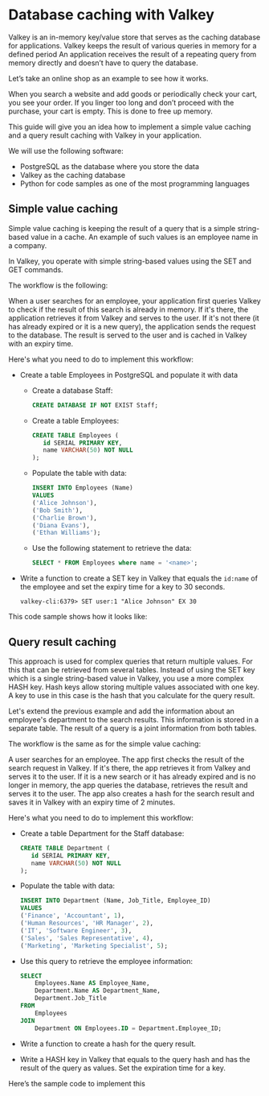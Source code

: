 # Database caching with Valkey  
   
Valkey is an in-memory key/value store that serves as the caching database for applications. Valkey keeps the result of various queries in memory for a defined period An application receives the result of a repeating query  from memory  directly and doesn’t have to query the database. 

Let’s take an online shop as an example to see how it works. 

When you search a website and add goods or periodically check your cart, you see your order. If you linger too long and don’t proceed with the purchase, your cart is empty. This is done to free up memory.  
   
This guide will give you an idea how to implement a simple value caching and a query result caching with Valkey in your application.  
   
We will use the following software:  
 

* PostgreSQL as the database where you store the data  
* Valkey as the caching database  
* Python for code samples as one of the most programming languages

   
## Simple value caching  
   
Simple value caching is keeping the result of a query that is a simple string-based value in a cache. An example of such values is an employee name in a company.

In Valkey, you operate with simple string-based values using the SET and GET commands.

The workflow is the following:  
   
When a user searches for an employee, your application first queries Valkey to check if the result of this search is already in memory. If it's there, the application retrieves it from Valkey and serves to the user. If it's not there (it has already expired or it is a new query), the application sends the request to the database. The result is served to the user and is cached in Valkey with an expiry time.  
   
Here's what you need to do to implement this workflow:  
 
* Create a table Employees in PostgreSQL and populate it with data

   * Create a database Staff:

      ```sql
      CREATE DATABASE IF NOT EXIST Staff;
	  ```

   * Create a table Employees:

	  ```sql
	  CREATE TABLE Employees (
		 id SERIAL PRIMARY KEY,
		 name VARCHAR(50) NOT NULL
	  );
	  ```

   * Populate the table with data:

	  ```sql
	  INSERT INTO Employees (Name)
	  VALUES 
	  ('Alice Johnson'),
	  ('Bob Smith'),
	  ('Charlie Brown'),
	  ('Diana Evans'),
	  ('Ethan Williams');
      ```

   * Use the following statement to retrieve the data:

      ```sql
      SELECT * FROM Employees where name = '<name>';
      ```


* Write a function to create a SET key in Valkey that equals the `id:name` of the employee and set the expiry time for a key to 30 seconds.

   ```
   valkey-cli:6379> SET user:1 "Alice Johnson" EX 30
   ```

This code sample shows how it looks like:

   
   
## Query result caching  
   
This approach is used for complex queries that return multiple values. For this that can be retrieved from several tables. Instead of using the SET key which is a single string-based value in Valkey, you use a more complex HASH key. Hash keys allow storing multiple values associated with one key. A key to use in this case is the hash that you calculate for the query result.  

Let's extend the previous example and add the information about an employee's department to the search results. This information is stored in a separate table. The result of a query is a joint information from both tables.  
  
The workflow is the same as for the simple value caching: 

A user searches for an employee. The app first checks the result of the search request in Valkey. If it's there, the app retrieves it from Valkey and serves it to the user. If it is a new search or it has already expired and is no longer in memory, the app queries the database, retrieves the result and serves it to the user. The app also creates a hash for the search result and saves it in Valkey with an expiry time of 2 minutes.  
   

Here's what you need to do to implement this workflow: 

* Create a table Department for the Staff database:

   ```sql
   CREATE TABLE Department (
	  id SERIAL PRIMARY KEY,
	  name VARCHAR(50) NOT NULL
   );
   ```

* Populate the table with data:

   ```sql
   INSERT INTO Department (Name, Job_Title, Employee_ID)
   VALUES 
   ('Finance', 'Accountant', 1),
   ('Human Resources', 'HR Manager', 2),
   ('IT', 'Software Engineer', 3),
   ('Sales', 'Sales Representative', 4),
   ('Marketing', 'Marketing Specialist', 5);
   ```

* Use this query to retrieve the employee information:

   ```sql
   SELECT 
       Employees.Name AS Employee_Name,
       Department.Name AS Department_Name,
       Department.Job_Title
   FROM 
       Employees
   JOIN 
       Department ON Employees.ID = Department.Employee_ID;
   ```

* Write a function to create a hash for the query result.  
* Write a HASH key in Valkey that equals to the query hash and has the result of the query as values. Set the expiration time for a key.  
   
Here’s the sample code to implement this  
   
   
   
   